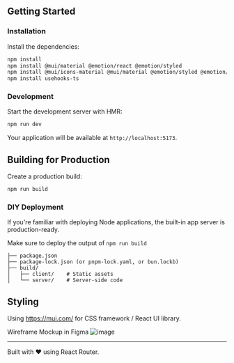 ## Getting Started

### Installation

Install the dependencies:

```bash
npm install
npm install @mui/material @emotion/react @emotion/styled
npm install @mui/icons-material @mui/material @emotion/styled @emotion/react
npm install usehooks-ts
```

### Development

Start the development server with HMR:

```bash
npm run dev
```

Your application will be available at `http://localhost:5173`.

## Building for Production

Create a production build:

```bash
npm run build
```

### DIY Deployment

If you're familiar with deploying Node applications, the built-in app server is production-ready.

Make sure to deploy the output of `npm run build`

```
├── package.json
├── package-lock.json (or pnpm-lock.yaml, or bun.lockb)
├── build/
│   ├── client/    # Static assets
│   └── server/    # Server-side code
```

## Styling

Using https://mui.com/ for CSS framework /  React UI library.

Wireframe Mockup in Figma
![image](https://github.com/user-attachments/assets/2564d02b-e132-4e86-b19d-973905b43a70)

---

Built with ❤️ using React Router.
